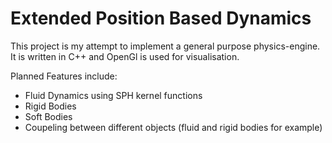# Extended Position Based Dynamics
This project is my attempt to implement a general purpose physics-engine.
It is written in C++ and OpenGl is used for visualisation.

Planned Features include:
- Fluid Dynamics using SPH kernel functions
- Rigid Bodies
- Soft Bodies
- Coupeling between different objects (fluid and rigid bodies for example)
